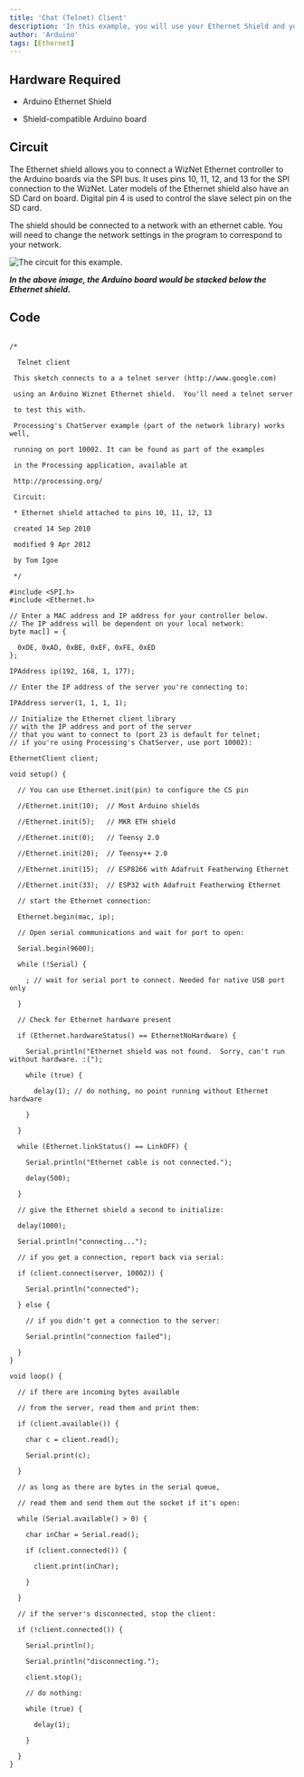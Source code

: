 ```yaml
---
title: 'Chat (Telnet) Client'
description: 'In this example, you will use your Ethernet Shield and your Arduino board to make a chat client.'
author: 'Arduino'
tags: [Ethernet]
---
```



## Hardware Required

- Arduino Ethernet Shield

- Shield-compatible Arduino board

## Circuit

The Ethernet shield allows you to connect a WizNet Ethernet controller to the Arduino boards via the SPI bus. It uses pins 10, 11, 12, and 13 for the SPI connection to the WizNet.  Later models of the Ethernet shield also have an SD Card on board. Digital pin 4 is used to control the slave select pin on the SD card.

The shield should be connected to a network with an ethernet cable.  You will need to change the network settings in the program to correspond to your network.

![The circuit for this example.](assets/EthernetShieldF_bb.png)



***In the above  image, the Arduino board would be stacked below the Ethernet shield.***

## Code

```arduino

/*

  Telnet client

 This sketch connects to a a telnet server (http://www.google.com)

 using an Arduino Wiznet Ethernet shield.  You'll need a telnet server

 to test this with.

 Processing's ChatServer example (part of the network library) works well,

 running on port 10002. It can be found as part of the examples

 in the Processing application, available at

 http://processing.org/

 Circuit:

 * Ethernet shield attached to pins 10, 11, 12, 13

 created 14 Sep 2010

 modified 9 Apr 2012

 by Tom Igoe

 */

#include <SPI.h>
#include <Ethernet.h>

// Enter a MAC address and IP address for your controller below.
// The IP address will be dependent on your local network:
byte mac[] = {

  0xDE, 0xAD, 0xBE, 0xEF, 0xFE, 0xED
};

IPAddress ip(192, 168, 1, 177);

// Enter the IP address of the server you're connecting to:

IPAddress server(1, 1, 1, 1);

// Initialize the Ethernet client library
// with the IP address and port of the server
// that you want to connect to (port 23 is default for telnet;
// if you're using Processing's ChatServer, use port 10002):

EthernetClient client;

void setup() {

  // You can use Ethernet.init(pin) to configure the CS pin

  //Ethernet.init(10);  // Most Arduino shields

  //Ethernet.init(5);   // MKR ETH shield

  //Ethernet.init(0);   // Teensy 2.0

  //Ethernet.init(20);  // Teensy++ 2.0

  //Ethernet.init(15);  // ESP8266 with Adafruit Featherwing Ethernet

  //Ethernet.init(33);  // ESP32 with Adafruit Featherwing Ethernet

  // start the Ethernet connection:

  Ethernet.begin(mac, ip);

  // Open serial communications and wait for port to open:

  Serial.begin(9600);

  while (!Serial) {

    ; // wait for serial port to connect. Needed for native USB port only

  }

  // Check for Ethernet hardware present

  if (Ethernet.hardwareStatus() == EthernetNoHardware) {

    Serial.println("Ethernet shield was not found.  Sorry, can't run without hardware. :(");

    while (true) {

      delay(1); // do nothing, no point running without Ethernet hardware

    }

  }

  while (Ethernet.linkStatus() == LinkOFF) {

    Serial.println("Ethernet cable is not connected.");

    delay(500);

  }

  // give the Ethernet shield a second to initialize:

  delay(1000);

  Serial.println("connecting...");

  // if you get a connection, report back via serial:

  if (client.connect(server, 10002)) {

    Serial.println("connected");

  } else {

    // if you didn't get a connection to the server:

    Serial.println("connection failed");

  }
}

void loop() {

  // if there are incoming bytes available

  // from the server, read them and print them:

  if (client.available()) {

    char c = client.read();

    Serial.print(c);

  }

  // as long as there are bytes in the serial queue,

  // read them and send them out the socket if it's open:

  while (Serial.available() > 0) {

    char inChar = Serial.read();

    if (client.connected()) {

      client.print(inChar);

    }

  }

  // if the server's disconnected, stop the client:

  if (!client.connected()) {

    Serial.println();

    Serial.println("disconnecting.");

    client.stop();

    // do nothing:

    while (true) {

      delay(1);

    }

  }
}
```
